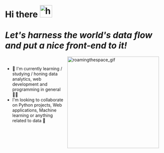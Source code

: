 <h1 >Hi there <img alt="handwave" src="https://github.com/TheDudeThatCode/TheDudeThatCode/blob/master/Assets/Hi.gif" width='40'" /> <br/><br/>
   <i>Let's harness the world's data flow and put a nice front-end to it!</i></h1>
<div></div>

<img align="right" alt="roamingthespace_gif" src="https://media3.giphy.com/media/xT8qBhrlNooHBYR9f2/giphy.gif" width="300"/>
    
<br/>
<div>
   <ul>
      <li>🔭 I'm currently learning / studying / honing data analytics, web development and programming in general 👨‍🎓</li>
      <li>I'm looking to collaborate on Python projects, Web applications, Machine learning or anything related to data  📙</li>
   </ul>
</div>
   
   
<!--
**vlad-lis/vlad-lis** is a ✨ _special_ ✨ repository because its `README.md` (this file) appears on your GitHub profile.

Here are some ideas to get you started:

- 🔭 I’m currently working on ...
- 🌱 I’m currently learning ...
- 👯 I’m looking to collaborate on ...
- 🤔 I’m looking for help with ...
- 💬 Ask me about ...
- 📫 How to reach me: ...
- 😄 Pronouns: ...
- ⚡ Fun fact: ...
-->
